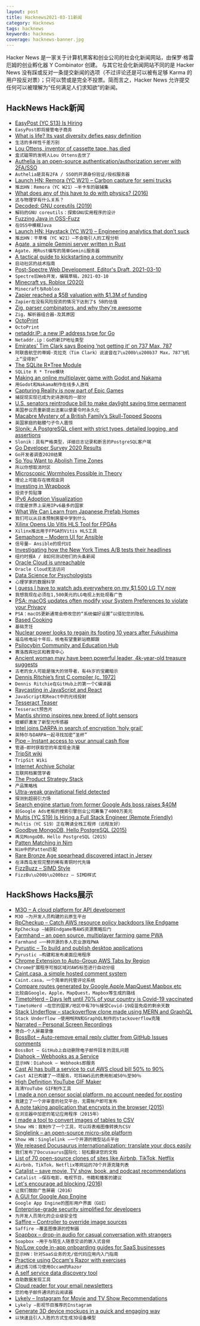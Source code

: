 ```yaml
---
layout: post
title: Hacknews2021-03-11新闻
category: Hacknews
tags: hacknews
keywords: hacknews
coverage: hacknews-banner.jpg
---
```


Hacker News 是一家关于计算机黑客和创业公司的社会化新闻网站，由保罗·格雷厄姆的创业孵化器 Y Combinator 创建。
与其它社会化新闻网站不同的是 Hacker News 没有踩或反对一条提交新闻的选项（不过评论还是可以被有足够 Karma 的用户投反对票）；只可以赞或是完全不投票。简而言之，Hacker News 允许提交任何可以被理解为“任何满足人们求知欲”的新闻。

## HackNews Hack新闻


- [EasyPost (YC S13) Is Hiring](https://www.easypost.com/careers)
- `EasyPost即将接管电子商务`
- [What is life? Its vast diversity defies easy definition](https://www.quantamagazine.org/what-is-life-its-vast-diversity-defies-easy-definition-20210309/)
- `生活的多样性千差万别`
- [Lou Ottens, inventor of cassette tape, has died](https://netherlandsnewslive.com/inventor-of-cassette-tape-lou-ottens-passed-away-financial/107722/)
- `盒式磁带的发明人Lou Ottens去世了`
- [Authelia is an open-source authentication/authorization server with 2FA/SSO](https://github.com/authelia/authelia)
- `Authelia是具有2FA / SSO的开源身份验证/授权服务器`
- [Launch HN: Remora (YC W21) – Carbon capture for semi trucks](item?id=26412624)
- `推出HN：Remora（YC W21）–半卡车的碳捕集`
- [What does any of this have to do with physics? (2016)](https://nautil.us/issue/43/heroes/what-does-any-of-this-have-to-do-with-physics)
- `这与物理学有什么关系？`
- [Decoded: GNU coreutils (2019)](http://maizure.org/projects/decoded-gnu-coreutils/)
- `解码的GNU coreutils：探索GNU实用程序的设计`
- [Fuzzing Java in OSS-Fuzz](https://security.googleblog.com/2021/03/fuzzing-java-in-oss-fuzz.html)
- `在OSS中模糊Java`
- [Launch HN: Haystack (YC W21) – Engineering analytics that don’t suck](item?id=26413311)
- `推出HN：干草堆（YC W21）–不会吸引人的工程分析`
- [Agate, a simple Gemini server written in Rust](https://github.com/mbrubeck/agate)
- `Agate，用Rust编写的简单Gemini服务器`
- [A tactical guide to kickstarting a community](https://orbit.love/blog/a-tactical-guide-to-kickstarting-your-community/)
- `启动社区的战术指南`
- [Post-Spectre Web Development, Editor's Draft, 2021-03-10](https://w3c.github.io/webappsec-post-spectre-webdev/)
- `Spectre后Web开发，编辑草稿，2021-03-10`
- [Minecraft vs. Roblox (2020)](https://www.codeadvantage.org/coding-for-kids-blog/minecraft-vs-roblox)
- `Minecraft与Roblox`
- [Zapier reached a $5B valuation with $1.3M of funding](https://www.forbes.com/sites/alexkonrad/2021/03/08/zapier-bootstraps-to-5-billion-valuation/)
- `Zapier在没有风险投资的情况下达到了$ 5B的估值`
- [Zig, parser combinators, and why they're awesome](https://devlog.hexops.com/2021/zig-parser-combinators-and-why-theyre-awesome)
- `Zig，解析器组合器-及其原因`
- [OctoPrint](https://octoprint.org/)
- `OctoPrint`
- [netaddr.IP: a new IP address type for Go](https://tailscale.com/blog/netaddr-new-ip-type-for-go/)
- `Netaddr.ip：Go的新IP地址类型`
- [Emirates’ Tim Clark says Boeing ‘not getting it’ on 737 Max, 787](https://theaircurrent.com/industry-strategy/emirates-tim-clark-says-boeing-not-getting-it-on-737-max-787/)
- `阿联酋航空的蒂姆·克拉克（Tim Clark）说波音在7\u200b\u200b37 Max，787飞机上“没得到”`
- [The SQLite R*Tree Module](https://www.sqlite.org/rtree.html)
- `SQLite R * Tree模块`
- [Making an online multiplayer game with Godot and Nakama](https://heroiclabs.com/blog/announcements/godot-fishgame/)
- `用Godot和Nakama制作在线多人游戏`
- [Capturing Reality is now part of Epic Games](https://www.epicgames.com/site/en-US/news/capturing-reality-is-now-part-of-epic-games)
- `捕捉现实现已成为史诗游戏的一部分`
- [U.S. senators reintroduce bill to make daylight saving time permanent](https://fox8.com/news/u-s-senators-reintroduce-bill-to-make-daylight-saving-time-permanent/)
- `美国参议员重新提出法案以使夏令时永久化`
- [Macabre Mystery of a British Family’s Skull-Topped Spoons](https://www.atlasobscura.com/articles/yorkshire-death-spoons)
- `英国家庭的骷髅勺子令人震惊`
- [Slonik: A PostgreSQL client with strict types, detailed logging, and assertions](https://github.com/gajus/slonik)
- `Slonik：具有严格类型，详细日志记录和断言的PostgreSQL客户端`
- [Go Developer Survey 2020 Results](https://blog.golang.org/survey2020-results)
- `Go开发者调查2020结果`
- [So You Want to Abolish Time Zones](https://qntm.org/abolish)
- `所以你想取消时区`
- [Microscopic Wormholes Possible in Theory](https://phys.org/news/2021-03-microscopic-wormholes-theory.html)
- `理论上可能存在微观虫洞`
- [Investing in Wrapbook](https://a16z.com/2021/03/09/investing-in-wrapbook/)
- `投资于剪贴簿`
- [IPv6 Adoption Visualization](https://www.akamai.com/uk/en/resources/our-thinking/state-of-the-internet-report/state-of-the-internet-ipv6-adoption-visualization.jsp)
- `印度是世界上采用IPv6最多的国家`
- [What We Can Learn from Japanese Prefab Homes](https://www.dwell.com/article/japanese-prefab-homes-e1f1b65c)
- `我们可以从日本预制房屋中学到什么`
- [Xilinx Opens Up Vitis HLS Tool for FPGAs](https://www.eetimes.com/xilinx-opens-up-vitis-hls-tool-for-fpgas/)
- `Xilinx推出用于FPGA的Vitis HLS工具`
- [Semaphore – Modern UI for Ansible](https://github.com/ansible-semaphore/semaphore)
- `信号量– Ansible的现代UI`
- [Investigating how the New York Times A/B tests their headlines](https://blog.tjcx.me/p/new-york-times-ab-testing)
- `纽约时报A / B如何测试他们的头条新闻`
- [Oracle Cloud is unreachable](https://ocistatus.oraclecloud.com/incidents/qjxllgkywysj)
- `Oracle Cloud无法访问`
- [Data Science for Psychologists](https://bookdown.org/hneth/ds4psy/)
- `心理学家的数据科学`
- [I guess I have to watch ads everywhere on my $1,500 LG TV now](https://www.theverge.com/tldr/2021/3/10/22323790/lg-oled-tv-commercials-content-store)
- `我想我现在必须在1,500美元的LG电视上到处观看广告`
- [PSA: macOS updates often modify your System Preferences to violate your Privacy](item?id=26418809)
- `PSA：macOS更新通常会修改您的“系统偏好设置”以侵犯您的隐私`
- [Based Cooking](https://based.cooking/)
- `基础烹饪`
- [Nuclear power looks to regain its footing 10 years after Fukushima](https://www.scientificamerican.com/article/nuclear-power-looks-to-regain-its-footing-10-years-after-fukushima/)
- `福岛核电站十年后，核电有望重新站稳脚跟`
- [Psilocybin Community and Education Hub](https://www.tripsitters.org/)
- `赛洛西宾社区和教育中心`
- [Ancient woman may have been powerful leader, 4k-year-old treasure suggests](https://www.nationalgeographic.com/history/article/ancient-woman-powerful-european-leader-4000-year-old-treasure-suggests)
- `古老的女人可能是强大的领导者，有4k岁的宝藏暗示`
- [Dennis Ritchie’s first C compiler (c. 1972)](https://github.com/mortdeus/legacy-cc)
- `Dennis Ritchie在GitHub上的第一个C编译器`
- [Raycasting in JavaScript and React](https://github.com/ahuth/raycast)
- `JavaScript和React中的光线投射`
- [Tesseract Teaser](https://www.solipsys.co.uk/new/TesseractTeaser.html)
- `Tesseract预告片`
- [Mantis shrimp inspires new breed of light sensors](https://news.ncsu.edu/2021/03/shrimp-light-tech/)
- `螳螂虾激发了新型光传感器`
- [Intel joins DARPA in search of encryption 'holy grail'](https://www.zdnet.com/article/intel-joins-darpa-in-search-of-encryption-holy-grail/)
- `英特尔与DARPA一起寻找加密“圣杯”`
- [Pipe – Instant access to your annual cash flow](https://www.pipe.com/)
- `管道–即时获取您的年度现金流量`
- [TripSit wiki](https://wiki.tripsit.me/wiki/Main_Page)
- `TripSit Wiki`
- [Internet Archive Scholar](https://scholar.archive.org/)
- `互联网档案馆学者`
- [The Product Strategy Stack](https://www.reforge.com/blog/the-product-strategy-stack)
- `产品策略栈`
- [Ultra-weak gravitational field detected](https://www.nature.com/articles/d41586-021-00591-1)
- `探测到超弱引力场`
- [Search engine startup from former Google Ads boss raises $40M](https://www.axios.com/neeva-google-ad-fundraising-b23006ca-e9ee-410b-9914-7083beecbd1c.html)
- `前Google Ads老板的搜索引擎创业公司筹集了4000万美元`
- [Multis (YC S19) Is Hiring a Full Stack Engineer (Remote Friendly)](https://multis.slite.com/p/note/MPCwKHpU413kjkVFgSAKbh)
- `Multis（YC S19）正在聘请全栈工程师（远程友好）`
- [Goodbye MongoDB, Hello PostgreSQL (2015)](http://developer.olery.com/blog/goodbye-mongodb-hello-postgresql/)
- `再见MongoDB，Hello PostgreSQL（2015）`
- [Patten Matching in Nim](https://nim-lang.org/blog/2021/03/10/fusion-and-pattern-matching.html)
- `Nim中的Patten匹配`
- [Rare Bronze Age spearhead discovered intact in Jersey](https://www.bbc.com/news/world-europe-jersey-56195939)
- `在泽西岛发现完整的稀有青铜时代先锋`
- [FizzBuzz – SIMD Style](https://www.morling.dev/blog/fizzbuzz-simd-style/)
- `FizzBu\u200b\u200bzz – SIMD样式`


## HackShows Hacks展示

- [ M3O – A cloud platform for API development](https://m3o.com)
- `M3O –为开发人员构建的云原生平台`
- [ RpCheckup – Catch AWS resource policy backdoors like Endgame](https://github.com/goldfiglabs/rpCheckup)
- `RpCheckup –捕获Endgame等AWS资源策略后门`
- [ Farmhand – an open source, multiplayer farming game PWA](https://jeremyckahn.github.io/farmhand/)
- `Farmhand –一种开源的多人农业游戏PWA`
- [ Pyrustic – To build and publish desktop applications](https://github.com/pyrustic/pyrustic)
- `Pyrustic –构建和发布桌面应用程序`
- [ Chrome Extension to Auto-Group AWS Tabs by Region](https://chrome.google.com/webstore/detail/aws-compass/hbjmjdhpbemchceodklfbhabondedojg/)
- `Chrome扩展程序可按区域对AWS标签进行自动分组`
- [ Caint.casa, a simple hosted comment system](https://www.caint.casa/)
- `Caint.casa，一个简单的托管评论系统`
- [ Compare routes generated by Google,Apple,MapQuest,Mapbox,etc](http://superroute.evergreen-labs.com)
- `比较由Google，Apple，MapQuest，Mapbox等生成的路线`
- [ TimetoHerd – Days left until 70% of your country is Covid-19 vaccinated](HTTPS://timetoherd.com)
- `TimetoHerd –在您的国家/地区中有70％接受Covid-19疫苗免疫的剩余天数`
- [ Stack Underflow – stackoverflow clone made using MERN and GraphQL](https://github.com/amand33p/stack-underflow-mern-gql)
- `Stack Underflow –使用MERN和GraphQL制作的stackoverflow克隆`
- [ Narrated – Personal Screen Recordings](https://www.buildandshipapps.com/)
- `旁白–个人屏幕录像`
- [ BossBot – Auto-remove email reply clutter from GitHub Issues comments](https://github.com/marketplace/actions/bossbot-github-issue-comment-cleanup)
- `BossBot – GitHub上自动删除电子邮件回复的混乱问题`
- [ Diahook – Webhooks as a Service](https://www.diahook.com/?r=hn)
- `显示HN：Diahook – Webhooks即服务`
- [ Cast AI has built a service to cut AWS cloud bill 50% to 90%](item?id=26400017)
- `Cast AI已构建了一项服务，可将AWS云的费用削减50％至90％`
- [ High Definition YouTube GIF Maker](https://gif.run)
- `高清YouTube GIF制作工具`
- [ I made a non censor social platform, no account needed for posting](https://argoledo.com/)
- `我建立了一个非审查的社交平台，无需帐户即可发布`
- [ A note taking application that encrypts in the browser (2015)](https://github.com/moyaproject/notes)
- `在浏览器中加密的笔记应用程序（2015年）`
- [ I made a tool to convert images of tables to CSV](https://github.com/artperrin/image2csv)
- `Show HN：我制作了一个工具，可以将表格图像转换为CSV`
- [ Singlelink – an open-source micro-site platform](https://singlelink.co)
- `Show HN：Singlelink –一个开源的微型站点平台`
- [ We released Docusaurus internationalization: translate your docs easily](https://v2.docusaurus.io/blog/2021/03/09/releasing-docusaurus-i18n)
- `我们发布了Docusaurus国际化：轻松翻译您的文档`
- [ List of 70 open-source clones of sites like Airbnb, TikTok, Netflix](https://github.com/GorvGoyl/Clone-Wars)
- `Airbnb，TikTok，Netflix等网站的70个开源克隆列表`
- [ Catalist – save movie, TV show, book, and podcast recommendations](https://getcatalist.com/)
- `Catalist –保存电影，电视节目，书籍和播客的建议`
- [ Let's encourage ad blocking (2016)](https://blockads.fivefilters.org/)
- `让我们鼓励广告屏蔽（2016）`
- [ A GUI for Google App Engine](https://nocommandline.com)
- `Google App Engine的图形用户界面（GUI）`
- [ Enterprise-grade security simplified for developers](https://ASPSecurityKit.net/?src=hn)
- `为开发人员简化的企业级安全性`
- [ Saffire – Controller to override image sources](https://github.com/FairwindsOps/saffire)
- `Saffire –覆盖图像源的控制器`
- [ Soapbox – drop-in audio for casual conversation with strangers](https://soapbox.social/)
- `Soapbox –用于与陌生人随意交谈的嵌入式音频`
- [ No/Low code in-app onboarding guides for SaaS businesses](https://userflow.com)
- `显示HN：针对SaaS业务的无/低代码应用内入门指南`
- [ Practice using Occam's Razor with exercises](https://newsletter.decisionschool.org/p/occams-razor)
- `通过练习练习使用Occam的Razor`
- [ A self service data discovery tool](https://www.secoda.co/)
- `自助数据发现工具`
- [ Cloud reader for your email newsletters](https://www.alpinereader.com/)
- `您的电子邮件通讯的云阅读器`
- [ Lykely – Instagram for Movie and TV Show Recommendations](https://www.lykely.net)
- `Lykely –影视节目推荐的Instagram`
- [ Generate 3D device mockups in a quick and engaging way](https://things.morflax.com)
- `以快速且引人入胜的方式生成3D设备模型`

